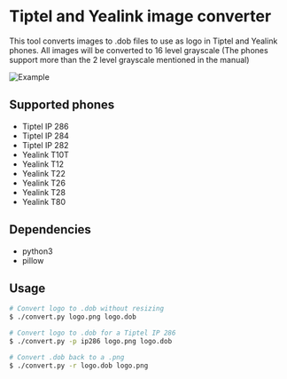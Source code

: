# Tiptel and Yealink image converter

This tool converts images to .dob files to use as logo in Tiptel and Yealink phones. All images will be converted
to 16 level grayscale (The phones support more than the 2 level grayscale mentioned in the manual)

![Example](http://brixit.nl/sites/brixit.nl/files/tiptel.png)

## Supported phones

- Tiptel IP 286
- Tiptel IP 284
- Tiptel IP 282
- Yealink T10T
- Yealink T12
- Yealink T22
- Yealink T26
- Yealink T28
- Yealink T80

## Dependencies

- python3
- pillow

## Usage

```bash
# Convert logo to .dob without resizing
$ ./convert.py logo.png logo.dob

# Convert logo to .dob for a Tiptel IP 286
$ ./convert.py -p ip286 logo.png logo.dob

# Convert .dob back to a .png
$ ./convert.py -r logo.dob logo.png
```
